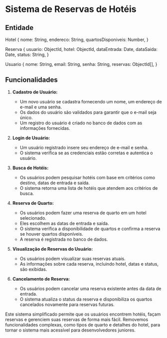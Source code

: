 # Sistema de Reservas de Hotéis

## Entidade

Hotel {
  nome: String,
  endereco: String,
  quartosDisponiveis: Number,
}

Reserva {
  usuario: ObjectId,
  hotel: ObjectId,
  dataEntrada: Date,
  dataSaida: Date,
  status: String,
}

Usuario {
  nome: String,
  email: String,
  senha: String,
  reservas: ObjectId[],
}

## Funcionalidades

1. **Cadastro de Usuário:**
   - Um novo usuário se cadastra fornecendo um nome, um endereço de e-mail e uma senha.
   - Os dados do usuário são validados para garantir que o e-mail seja único.
   - Um registro do usuário é criado no banco de dados com as informações fornecidas.

2. **Login de Usuário:**
   - Um usuário registrado insere seu endereço de e-mail e senha.
   - O sistema verifica se as credenciais estão corretas e autentica o usuário.

3. **Busca de Hotéis:**
   - Os usuários podem pesquisar hotéis com base em critérios como destino, datas de entrada e saída.
   - O sistema retorna uma lista de hotéis que atendem aos critérios de busca.

4. **Reserva de Quarto:**
   - Os usuários podem fazer uma reserva de quarto em um hotel selecionado.
   - Eles escolhem as datas de entrada e saída.
   - O sistema verifica a disponibilidade de quartos e confirma a reserva se houver quartos disponíveis.
   - A reserva é registrada no banco de dados.

5. **Visualização de Reservas do Usuário:**
   - Os usuários podem visualizar suas reservas atuais.
   - As informações sobre cada reserva, incluindo hotel, datas e status, são exibidas.

6. **Cancelamento de Reserva:**
   - Os usuários podem cancelar uma reserva existente antes da data de entrada.
   - O sistema atualiza o status da reserva e disponibiliza os quartos cancelados novamente para reservas futuras.

Este sistema simplificado permite que os usuários encontrem hotéis, façam reservas e gerenciem suas reservas de forma mais fácil. Removemos funcionalidades complexas, como tipos de quarto e detalhes do hotel, para tornar o sistema mais acessível para desenvolvedores juniores.